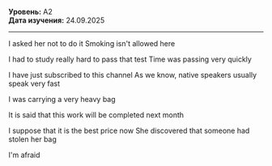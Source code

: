 **Уровень:** A2  
**Дата изучения:** 24.09.2025  

---

I asked her not to do it
Smoking isn't allowed here

I had to study really hard to pass that test
Time was passing very quickly

I have just subscribed to this channel
As we know,  native speakers usually speak very fast 

I was carrying a very heavy bag

It is said that this work will be completed next month

I suppose that it is the best price now
She discovered that someone had stolen her bag

I'm afraid 